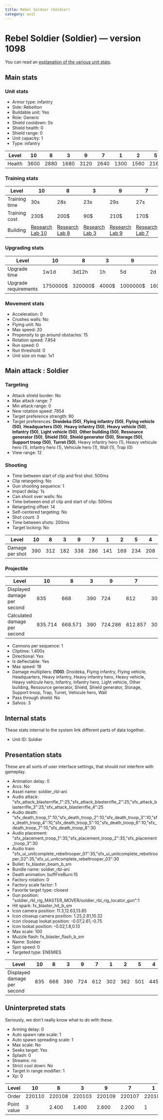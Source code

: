 ```yaml
---
title: Rebel Soldier (Soldier)
category: unit
---
```


# Rebel Soldier (Soldier) — version 1098

You can read an [explanation  of the various unit stats](unitexplained.md).

## Main stats

### Unit stats

  * Armor type: infantry
  * Side: Rebellion
  * Buildable unit: Yes
  * Role: Generic
  * Shield cooldown: 0s
  * Shield health: 0
  * Shield range: 0
  * Unit capacity: 1
  * Type: infantry

|Level |10  |8   |3   |9   |7   |1   |2   |5   |4   |6   |
|------|----|----|----|----|----|----|----|----|----|----|
|Health|3600|2880|1680|3120|2640|1300|1560|2160|1920|2400|


### Training stats

|Level        |10                                     |8                                     |3                                     |9                                     |7                                     |1                               |2                                     |5                                     |4                                     |6                                     |
|-------------|---------------------------------------|--------------------------------------|--------------------------------------|--------------------------------------|--------------------------------------|--------------------------------|--------------------------------------|--------------------------------------|--------------------------------------|--------------------------------------|
|Training time|30s                                    |28s                                   |23s                                   |29s                                   |27s                                   |20s                             |22s                                   |25s                                   |24s                                   |26s                                   |
|Training cost|230$                                   |200$                                  |90$                                   |210$                                  |170$                                  |50$                             |70$                                   |130$                                  |110$                                  |150$                                  |
|Building     |[Research Lab 10](rebelOffenseLab.html)|[Research Lab 8](rebelOffenseLab.html)|[Research Lab 3](rebelOffenseLab.html)|[Research Lab 9](rebelOffenseLab.html)|[Research Lab 7](rebelOffenseLab.html)|[Barracks 1](rebelBarracks.html)|[Research Lab 2](rebelOffenseLab.html)|[Research Lab 5](rebelOffenseLab.html)|[Research Lab 4](rebelOffenseLab.html)|[Research Lab 6](rebelOffenseLab.html)|


### Upgrading stats

|Level               |10      |8      |3    |9       |7      |1      |2    |5     |4     |6      |
|--------------------|--------|-------|-----|--------|-------|-------|-----|------|------|-------|
|Upgrade time        |1w1d    |3d12h  |1h   |5d      |2d     |0s     |15m  |8h    |3h30m |1d     |
|Upgrade requirements|1750000$|320000$|4000$|1000000$|160000$|Nothing|1500$|25000$|12500$|100000$|


### Movement stats

  * Acceleration: 0
  * Crushes walls: No
  * Flying unit: No
  * Max speed: 20
  * Propensity to go around obstacles: 15
  * Rotation speed: 7.854
  * Run speed: 0
  * Run threshold: 0
  * Unit size on map: 1x1

## Main attack : Soldier

### Targeting

  * Attack shield border: No
  * Max attack range: 7
  * Min attack range: 0
  * New rotation speed: 7854
  * Target preference strength: 90
  * Target preferences: **Droideka (50)**, **Flying infantry (50)**, **Flying vehicle (50)**, **Headquarters (50)**, **Heavy infantry (50)**, **Heavy vehicle (50)**, **Infantry (50)**, **Light vehicle (50)**, **Other building (50)**, **Ressource generator (50)**, **Shield (50)**, **Shield generator (50)**, **Storage (50)**, **Support troop (50)**, **Turret (50)**, Heavy infantry hero (1), Heavy vehicule hero (1), Infantry hero (1), Vehicule hero (1), Wall (1), Trap (0)
  * View range: 12

### Shooting

  * Time between start of clip and first shot: 500ms
  * Clip retargeting: No
  * Gun shooting sequence: 1
  * Impact delay: 1s
  * Can shoot over walls: No
  * Time between end of clip and start of clip: 500ms
  * Retargeting offset: 14
  * Self-centered targeting: No
  * Shot count: 3
  * Time between shots: 200ms
  * Target locking: No

|Level          |10 |8  |3  |9  |7  |1  |2  |5  |4  |6  |
|---------------|---|---|---|---|---|---|---|---|---|---|
|Damage per shot|390|312|182|338|286|141|169|234|208|260|


### Projectile

|Level                       |10     |8      |3  |9      |7      |1      |2      |5      |4      |6      |
|----------------------------|-------|-------|---|-------|-------|-------|-------|-------|-------|-------|
|Displayed damage per second |835    |668    |390|724    |612    |302    |362    |501    |445    |557    |
|Calculated damage per second|835.714|668.571|390|724.286|612.857|302.143|362.143|501.429|445.714|557.143|


  * Cannons per sequence: 1
  * Cliptime: 1.400s
  * Directional: Yes
  * Is deflectable: Yes
  * Max speed: 18
  * Damage multipliers: **(100)**: Droideka, Flying infantry, Flying vehicle, Headquarters, Heavy infantry, Heavy infantry hero, Heavy vehicle, Heavy vehicule hero, Infantry, Infantry hero, Light vehicle, Other building, Ressource generator, Shield, Shield generator, Storage, Support troop, Trap, Turret, Vehicule hero, Wall
  * Pass through shield: No
  * Salvos: 3

## Internal stats

These stats internal to the system link different parts of data together.

  * Unit ID: Soldier

## Presentation stats

These are all sorts of user interface settings, that should not interfere with gameplay.

  * Animation delay: 0
  * Arcs: No
  * Asset name: soldier_rbl-ani
  * Audio attack: "sfx_attack_blasterrifle_1":25,"sfx_attack_blasterrifle_2":25,"sfx_attack_blasterrifle_3":25,"sfx_attack_blasterrifle_4":25
  * Audio death: "sfx_death_troop_1":10,"sfx_death_troop_2":10,"sfx_death_troop_3":10,"sfx_death_troop_4":10,"sfx_death_troop_5":10,"sfx_death_troop_6":10,"sfx_death_troop_7":10,"sfx_death_troop_8":30
  * Audio placement: "sfx_placement_troop_1":35,"sfx_placement_troop_2":35,"sfx_placement_troop_3":30
  * Audio train: "sfx_ui_unitcomplete_rebeltrooper_01":35,"sfx_ui_unitcomplete_rebeltrooper_02":35,"sfx_ui_unitcomplete_rebeltrooper_03":30
  * Bullet: fx_blaster_beam_b_sm
  * Bundle name: soldier_rbl-ani
  * Death animation: buffFireBurn:15
  * Factory rotation: 0
  * Factory scale factor: 1
  * Favorite target type: closest
  * Gun position: "soldier_rbl_rig_MASTER_MOVER/soldier_rbl_rig_locator_gun":1
  * Hit spark: fx_blaster_hit_b_sm
  * Icon camera position: 11.3,12.63,13.85
  * Icon closeup camera position: 1.25,2.81,10.32
  * Icon closeup lookat position: -0.07,2.61,-0.75
  * Icon lookat position: -0.02,1.8,0.13
  * Max scale: 100
  * Muzzle flash: fx_blaster_flash_b_sm
  * Name: Soldier
  * Spin speed: 0
  * Targeted type: ENEMIES

|Level                      |10 |8  |3  |9  |7  |1  |2  |5  |4  |6  |
|---------------------------|---|---|---|---|---|---|---|---|---|---|
|Displayed damage per second|835|668|390|724|612|302|362|501|445|557|


## Uninterpreted stats

Seriously, we don't really know what to do with these.

  * Arming delay: 0
  * Auto spawn rate scale: 1
  * Auto spawn spreading scale: 1
  * Max scale: No
  * Seeks target: Yes
  * Splash: 0
  * Streams: no
  * Strict cool down: No
  * Target in range modifier: 1
  * Xp: 0

|Level      |10    |8     |3     |9     |7     |1     |2     |5     |4     |6     |
|-----------|------|------|------|------|------|------|------|------|------|------|
|Order      |220110|220108|220103|220109|220107|220101|220102|220105|220104|220106|
|Point value|3     |2.400 |1.400 |2.600 |2.200 |1     |1.200 |1.800 |1.600 |2     |


